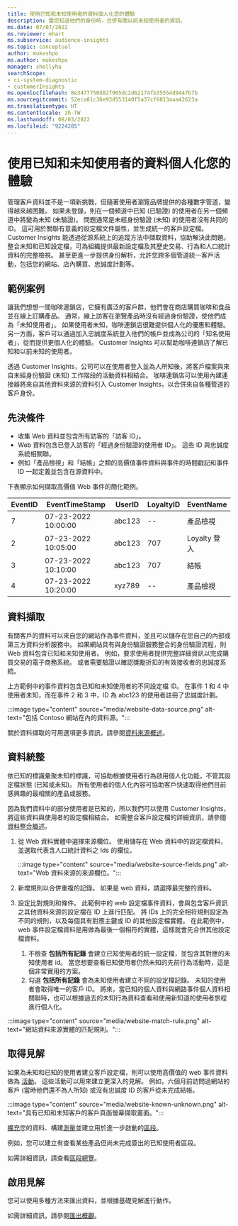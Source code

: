```yaml
---
title: 使用已知和未知使用者的資料個人化您的體驗
description: 當您知道他們的身份時，合併有關以前未知使用者的資訊。
ms.date: 07/07/2022
ms.reviewer: mhart
ms.subservice: audience-insights
ms.topic: conceptual
author: mukeshpo
ms.author: mukeshpo
manager: shellyha
searchScope:
- ci-system-diagnostic
- customerInsights
ms.openlocfilehash: 8e3477750d82f965dc2d62174fb35554d9447b7b
ms.sourcegitcommit: 52eca81c36e93d553140f5a37cf6013aaa42623a
ms.translationtype: HT
ms.contentlocale: zh-TW
ms.lasthandoff: 08/03/2022
ms.locfileid: "9224285"
---
```

# <a name="personalize-your-experiences-with-data-about-known-and-unknown-users"></a>使用已知和未知使用者的資料個人化您的體驗

管理客戶資料並不是一項新挑戰，但隨著使用者瀏覽品牌提供的各種數字管道，變得越來越困難。 如果未登錄，則在一個頻道中已知 (已驗證) 的使用者在另一個頻道中將變為未知 (未驗證)。 問題通常是未經身份驗證 (未知) 的使用者沒有共同的 ID。 這可用於關聯有意義的設定檔文件屬性，並生成統一的客戶設定檔。 Customer Insights 能透過從源系統上的追蹤方法中擷取資料，協助解決此問題。 整合未知和已知設定檔，可為組織提供最新設定檔及其歷史交易、行為和人口統計資料的完整檢視。 甚至更進一步提供身份解析，允許您跨多個管道統一客戶活動，包括您的網站、店內購買、忠誠度計劃等。

## <a name="sample-scenario"></a>範例案例

讓我們想想一間咖啡連鎖店，它擁有廣泛的客戶群，他們會在商店購買咖啡和食品並在線上訂購產品。 通常，線上訪客在瀏覽產品時沒有經過身份驗證，使他們成為「未知使用者」。 如果使用者未知，咖啡連鎖店很難提供個人化的優惠和體驗。 另一方面，客戶可以通過加入忠誠度系統登入他們的帳戶並成為公司的「知名使用者」，從而提供更個人化的體驗。 Customer Insights 可以幫助咖啡連鎖店了解已知和以前未知的使用者。

透過 Customer Insights，公司可以在使用者登入並為人所知後，將客戶檔案與來自未經身份驗證 (未知) 工作階段的活動資料相結合。 咖啡連鎖店可以使用內建連接器將來自其他資料來源的資料引入 Customer Insights，以合併來自各種管道的客戶身份。

## <a name="prerequisites"></a>先決條件

- 收集 Web 資料並包含所有訪客的「訪客 ID」。
- Web 資料包含已登入訪客的「經過身份驗證的使用者 ID」。 這些 ID 與忠誠度系統相關聯。
- 例如「產品檢視」和「結帳」之類的高價值事件資料與事件的時間戳記和事件 ID 一起定義並包含在源資料中。

下表顯示如何擷取高價值 Web 事件的簡化範例。

|EventID|EventTimeStamp|UserID|LoyaltyID|EventName|
|--|--|--|--|--|
|7|07-23-2022 10:00:00|abc123|--|產品檢視|
|2|07-23-2022 10:05:00|abc123|707|Loyalty 登入|
|3|07-23-2022 10:10:00|abc123|707|結帳|
|4|07-23-2022 10:20:00|xyz789|--|產品檢視|

## <a name="data-ingestion"></a>資料擷取

有關客戶的資料可以來自您的網站作為事件資料，並且可以儲存在您自己的內部或第三方資料分析服務中。 如果網站具有與身份驗證服務整合的身份驗證流程，則 Web 資料包含已知和未知使用者。 例如，要求使用者提供完整詳細資訊以完成購買交易的電子商務系統。 或者需要驗證以確認獎勵折扣的有效接收者的忠誠度系統。

上方範例中的事件資料包含已知和未知使用者的不同設定檔 ID。 在事件 1 和 4 中使用者未知，而在事件 2 和 3 中，ID 為 abc123 的使用者註冊了忠誠度計劃。

:::image type="content" source="media/website-data-source.png" alt-text="包括 Contoso 網站在內的資料源。":::

關於資料擷取的可用選項更多資訊，請參閱[資料來源概述](data-sources.md)。

## <a name="data-unification"></a>資料統整

依已知的標識彙聚未知的標識，可協助根據使用者行為啟用個人化功能，不管其設定檔狀態 (已知或未知)。 所有使用者的個人化內容可協助客戶快速取得他們目前感興趣的最相關的產品或服務。

因為我們資料中的部分使用者是已知的，所以我們可以使用 Customer Insights，將這些資料與使用者的設定檔相結合。 如需整合客戶設定檔的詳細資訊，請參閱[資料整合概述](data-unification.md)。

1. 從 Web 資料實體中選擇來源欄位。 使用儲存在 Web 資料中的設定檔資料，並選取代表含人口統計資料之 Ids 的欄位。

   :::image type="content" source="media/website-source-fields.png" alt-text="Web 資料來源的來源欄位。":::

1. 新增規則以合併重複的記錄。 如果是 web 資料，請選擇最完整的資料。

1. 設定比對規則和條件。 此範例中的 web 設定檔事件資料，會與包含客戶資訊之其他資料來源的設定檔在 ID 上進行匹配。 將 IDs 上的完全相符規則設定為不同的規則，以及每個具有對應主鍵或 ID 的其他設定檔實體。 在此範例中，web 事件設定檔資料是用做為最後一個相符的實體，這樣就會先合併其他設定檔資料。
   1. 不檢查 **包括所有記錄** 會建立已知使用者的統一設定檔，並包含其對應的未知使用者 id。 當您想要查看已知使用者仍然未知的先前行為活動時，這是個非常實用的方案。
   1. 勾選 **包括所有記錄** 會為未知使用者建立不同的設定檔記錄。 未知的使用者會取得唯一的客戶 ID。 將來，當已知的個人資料與網路事件個人資料相關聯時，也可以根據過去的未知行為資料查看和使用新知道的使用者旅程進行個人化。

:::image type="content" source="media/website-match-rule.png" alt-text="網站資料來源實體的匹配規則。":::

## <a name="get-insights"></a>取得見解

如果為未知和已知的使用者建立客戶設定檔，則可以使用高價值的 web 事件資料做為 [活動](activities.md)。 這些活動可以用來建立更深入的見解。 例如，六個月前訪問過網站的客戶 (當時他們還不為人所知) 或沒有忠誠度 ID 的客戶從未完成結帳。

:::image type="content" source="media/website-known-unknown.png" alt-text="具有已知和未知客戶的客戶頁面螢幕擷取畫面。":::

[擴充](enrichment-hub.md)您的資料、構建[測量](measures.md)並建立用於進一步啟動的[區段](segments.md)。

例如，您可以建立有查看某些產品但尚未完成簽出的已知使用者區段。

如需詳細資訊，請查看[區段總覽](segments.md)。

## <a name="activate-insights"></a>啟用見解

您可以使用多種方法來匯出資料，並根據基礎見解進行動作。

如需詳細資訊，請參閱[匯出概觀](export-destinations.md)。
